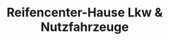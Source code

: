 ---
title: "Reifencenter-Hause Lkw & Nutzfahrzeuge"
url: /nordhausen/reifencenter-hause-lkw-und-nutzfahrzeuge/
shop: Autowerkstatt
---